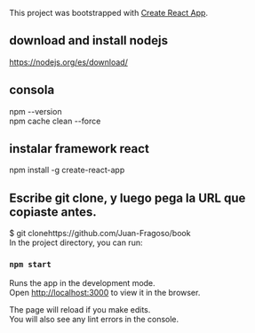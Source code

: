 This project was bootstrapped with [Create React App](https://github.com/facebook/create-react-app).
## download and install nodejs
https://nodejs.org/es/download/

## consola 
npm --version<br />
npm cache clean --force

## instalar framework react
npm install -g create-react-app

## Escribe git clone, y luego pega la URL que copiaste antes.<br />
$ git clonehttps://github.com/Juan-Fragoso/book <br />
In the project directory, you can run:

### `npm start`

Runs the app in the development mode.<br />
Open [http://localhost:3000](http://localhost:3000) to view it in the browser.

The page will reload if you make edits.<br />
You will also see any lint errors in the console.

